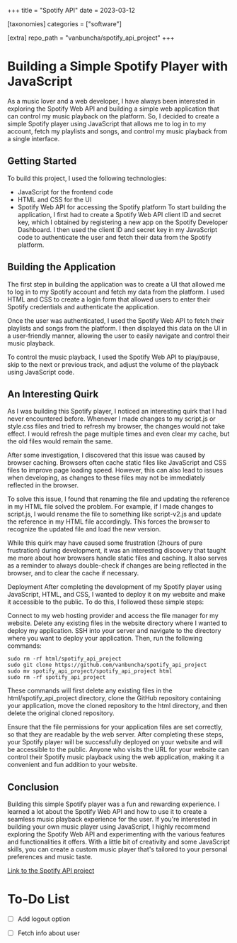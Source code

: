 +++
title = "Spotify API"
date = 2023-03-12

[taxonomies]
categories = ["software"]

[extra]
repo_path = "vanbuncha/spotify_api_project"
+++
# Building a Simple Spotify Player with JavaScript
As a music lover and a web developer, I have always been interested in exploring the Spotify Web API and building a simple web application that can control my music playback on the platform. So, I decided to create a simple Spotify player using JavaScript that allows me to log in to my account, fetch my playlists and songs, and control my music playback from a single interface.

## Getting Started
To build this project, I used the following technologies:

- JavaScript for the frontend code
- HTML and CSS for the UI
- Spotify Web API for accessing the Spotify platform
To start building the application, I first had to create a Spotify Web API client ID and secret key, which I obtained by registering a new app on the Spotify Developer Dashboard. I then used the client ID and secret key in my JavaScript code to authenticate the user and fetch their data from the Spotify platform.

## Building the Application
The first step in building the application was to create a UI that allowed me to log in to my Spotify account and fetch my data from the platform. I used HTML and CSS to create a login form that allowed users to enter their Spotify credentials and authenticate the application.

Once the user was authenticated, I used the Spotify Web API to fetch their playlists and songs from the platform. I then displayed this data on the UI in a user-friendly manner, allowing the user to easily navigate and control their music playback.

To control the music playback, I used the Spotify Web API to play/pause, skip to the next or previous track, and adjust the volume of the playback using JavaScript code.
## An Interesting Quirk
As I was building this Spotify player, I noticed an interesting quirk that I had never encountered before. Whenever I made changes to my script.js or style.css files and tried to refresh my browser, the changes would not take effect. I would refresh the page multiple times and even clear my cache, but the old files would remain the same.

After some investigation, I discovered that this issue was caused by browser caching. Browsers often cache static files like JavaScript and CSS files to improve page loading speed. However, this can also lead to issues when developing, as changes to these files may not be immediately reflected in the browser.

To solve this issue, I found that renaming the file and updating the reference in my HTML file solved the problem. For example, if I made changes to script.js, I would rename the file to something like script-v2.js and update the reference in my HTML file accordingly. This forces the browser to recognize the updated file and load the new version.

While this quirk may have caused some frustration (2hours of pure frustration) during development, it was an interesting discovery that taught me more about how browsers handle static files and caching. It also serves as a reminder to always double-check if changes are being reflected in the browser, and to clear the cache if necessary.

Deployment
After completing the development of my Spotify player using JavaScript, HTML, and CSS, I wanted to deploy it on my website and make it accessible to the public. To do this, I followed these simple steps:

Connect to my web hosting provider and access the file manager for my website.
Delete any existing files in the website directory where I wanted to deploy my application.
SSH into your server and navigate to the directory where you want to deploy your application. Then, run the following commands:
```
sudo rm -rf html/spotify_api_project
sudo git clone https://github.com/vanbuncha/spotify_api_project
sudo mv spotify_api_project/spotify_api_project html
sudo rm -rf spotify_api_project
```
These commands will first delete any existing files in the html/spotify_api_project directory, clone the GitHub repository containing your application, move the cloned repository to the html directory, and then delete the original cloned repository.

Ensure that the file permissions for your application files are set correctly, so that they are readable by the web server.
After completing these steps, your Spotify player will be successfully deployed on your website and will be accessible to the public. Anyone who visits the URL for your website can control their Spotify music playback using the web application, making it a convenient and fun addition to your website.

## Conclusion
Building this simple Spotify player was a fun and rewarding experience. I learned a lot about the Spotify Web API and how to use it to create a seamless music playback experience for the user. If you're interested in building your own music player using JavaScript, I highly recommend exploring the Spotify Web API and experimenting with the various features and functionalities it offers. With a little bit of creativity and some JavaScript skills, you can create a custom music player that's tailored to your personal preferences and music taste.

<a href="https://vanguyen.info/spotify_api_project/">Link to the Spotify API project</a>

# To-Do List

- [ ] Add logout option
- [ ] Fetch info about user

